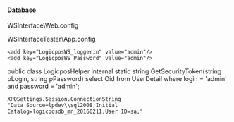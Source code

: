 ﻿#### Database

WSInterface\Web.config

  <connectionStrings>
    <add name="WSInterface" connectionString="XpoProvider=MSSqlServer;Data Source=lpdev\sql2008;Initial Catalog=logicposdb_mn_20160211;User ID=sa;Password=admin#"/>
  </connectionStrings>

WSInterfaceTester\App.config

	<add key="LogicposWS_loggerin" value="admin"/>
	<add key="LogicposWS_Password" value="admin"/>

public class LogicposHelper
	internal static string GetSecurityToken(string pLogin, string pPassword)
	select Oid from UserDetail where login = 'admin' and password = 'admin';
	
	XPOSettings.Session.ConnectionString
	"Data Source=lpdev\\sql2008;Initial Catalog=logicposdb_mn_20160211;User ID=sa;"
